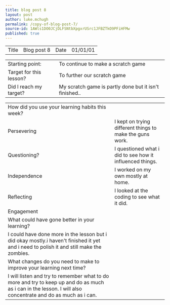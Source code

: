 ```yaml
---
title: blog post 8
layout: post
author: luke.mchugh
permalink: /copy-of-blog-post-7/
source-id: 1AWls1DO0JCjDLFSNtbXpgxrUSrc1JFBZTkO9PFiHFMw
published: true
---
```

<table>
  <tr>
    <td>Title</td>
    <td>Blog post 8</td>
    <td>Date</td>
    <td>01/01/01</td>
  </tr>
</table>


<table>
  <tr>
    <td>Starting point:</td>
    <td>To continue to make a scratch game</td>
  </tr>
  <tr>
    <td>Target for this lesson?</td>
    <td>To further our scratch game</td>
  </tr>
  <tr>
    <td>Did I reach my target? </td>
    <td>My scratch game is partly done but it isn't finished..</td>
  </tr>
</table>


<table>
  <tr>
    <td>How did you use your learning habits this week?</td>
    <td></td>
  </tr>
  <tr>
    <td>Persevering</td>
    <td>I kept on trying different things to make the guns work.</td>
  </tr>
  <tr>
    <td>Questioning?</td>
    <td>I questioned what i did to see how it influenced things.</td>
  </tr>
  <tr>
    <td>Independence</td>
    <td>I worked on my own mostly at home.</td>
  </tr>
  <tr>
    <td>Reflecting</td>
    <td>I looked at the coding to see what it did.</td>
  </tr>
  <tr>
    <td>Engagement</td>
    <td></td>
  </tr>
  <tr>
    <td>What could have gone better in your learning?</td>
    <td></td>
  </tr>
  <tr>
    <td>I could have done more in the lesson but i did okay mostly.i haven't finished it yet and i need to polish it and still make the zombies.</td>
    <td></td>
  </tr>
  <tr>
    <td>What changes do you need to make to improve your learning next time?</td>
    <td></td>
  </tr>
  <tr>
    <td>I will listen and try to remember what to do more and try to keep up and do as much as i can in the lesson. I will also concentrate and do as much as i can.</td>
    <td></td>
  </tr>
</table>


